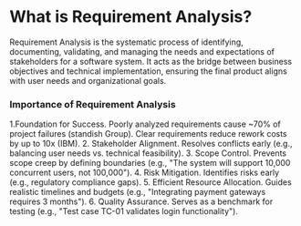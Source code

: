 # What is Requirement Analysis?
Requirement Analysis is the systematic process of identifying, documenting, validating, and managing the needs and expectations of stakeholders for a software system. It acts as the bridge between business objectives and technical implementation, ensuring the final product aligns with user needs and organizational goals.

<h3>Importance of Requirement Analysis</h3>
1.Foundation for Success. Poorly analyzed requirements cause ~70% of project failures (standish Group). Clear requirements reduce rework costs by up to 10x (IBM).
2. Stakeholder Alignment. Resolves conflicts early (e.g., balancing user needs vs. technical feasibility).
3. Scope Control. Prevents scope creep by defining boundaries (e.g., "The system will support 10,000 concurrent users, not 100,000").
4. Risk Mitigation. Identifies risks early (e.g., regulatory compliance gaps).
5. Efficient Resource Allocation. Guides realistic timelines and budgets (e.g., "Integrating payment gateways requires 3 months").
6. Quality Assurance. Serves as a benchmark for testing (e.g., "Test case TC-01 validates login functionality").
